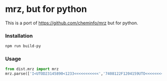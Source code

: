 # mrz, but for python

This is a port of https://github.com/cheminfo/mrz but for python.

### Installation

```bash
npm run build-py
```

### Usage

```python
from dist.mrz import mrz
mrz.parse(['I<UTOD23145890<1233<<<<<<<<<<<','7408122F1204159UTO<<<<<<<<<<<6','ERIKSSON<<ANNA<MARIA<<<<<<<<<<'])
```
